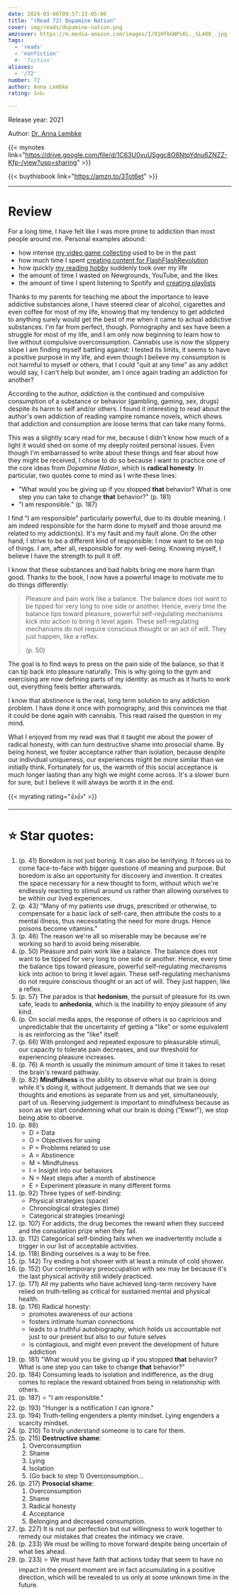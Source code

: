 ```yaml
---
date: 2024-03-06T09:57:33-05:00
title: "(Read 72) Dopamine Nation"
cover: img/reads/dopamine-nation.png
amzcover: https://m.media-amazon.com/images/I/91HfbGNPsKL._SL400_.jpg
tags:
  - 'reads'
  - 'nonfiction'
  #- 'fiction'
aliases:
  - '/72'
number: 72
author: Anna Lembke
rating: 👍👍

---
```


Release year: 2021

Author: [Dr. Anna Lembke](https://www.annalembke.com/)

{{< mynotes link="https://drive.google.com/file/d/1C63U0vuUSggc8O8NtpYdnu6ZNZZ-Kfp-/view?usp=sharing" >}}

{{< buythisbook link="https://amzn.to/3Tot6et" >}}

---

# Review

For a long time, I have felt like I was more prone to addiction than
most people around me. Personal examples abound:

- how intense [my video game collecting](/selling-collection) used to be in the past
- how much time I spent [creating content for FlashFlashRevolution](/my-ffr-journey)
- how quickly [my reading hobby](/allreads) suddenly took over my life
- the amount of time I wasted on Newgrounds, YouTube, and the likes
- the amount of time I spent listening to Spotify and [creating playlists](/spotify)

Thanks to my parents for teaching me about the importance to leave
addictive substances alone, I have steered clear of alcohol, cigarettes
and even coffee for most of my life, knowing that my tendency to get
addicted to anything surely would get the best of me when it came to
actual addictive substances. I'm far from perfect, though. Pornography
and sex have been a struggle for most of my life, and I am only now
beginning to learn how to live without compulsive overconsumption.
Cannabis use is now the slippery slope I am finding myself battling
against: I tested
its limits, it seems to have a positive purpose in my life, and even though I believe
my consumption is not harmful to myself or others, that I could "quit at
any time" as any addict would say, I can't help but wonder, am I once
again trading an addiction for another?

According to the author, *addiction* is the continued and compulsive
consumption of a substance or behavior (gambling, gaming, sex, drugs) despite
its harm to self and/or others. I found it interesting to read about the
author's own addiction of reading vampire romance novels, which shows
that addiction and consumption are loose terms that can take many forms.

This was a slightly scary read for me, because I didn't know how much of
a light it would shed on some of my deeply rooted personal issues. Even though I'm embarrassed to write about these things and fear about
how they might be received, I chose to do so because I want to practice
one of the core ideas from *Dopamine Nation*, which is **radical
honesty**. In particular, two quotes come to mind as I write
these lines:

- "What would you be giving up if you stopped **that** behavior? What is one step you can take to change **that** behavior?" (p. 181)
- "I am responsible." (p. 187)

I find "I am responsible" particularly powerful, due to its double
meaning. I am indeed responsible for the harm done to myself and those
around me related to my addiction(s). It's my fault and my fault alone.
On the other hand, I strive to be a different kind of responsible: I now
want to be on top of things. I am, after all, responsible for *my* well-being. Knowing myself, I believe I have the strength to pull it off.

I know that these substances and
bad habits bring me more harm than good. Thanks to the book, I now have
a powerful image to motivate me to do things differently:

> Pleasure and pain work like a balance. The balance does not
> want to be tipped for very long to one side or another. Hence, every
> time the balance tips toward pleasure, powerful self-regulating
> mechanisms kick into action to bring it level again. These
> self-regulating mechanisms do not require conscious thought or an act
> of will. They just happen, like a reflex.
>
> (p. 50)

The goal is to find ways to press on the pain side of the balance, so
that it can tip back into pleasure naturally. This is why going to the
gym and exercising are now defining parts of my identity: as much as it
hurts to work out, everything feels better afterwards.

I know that abstinence is the real, long term solution to any addiction
problem. I have done it once with pornography, and this convinces me
that it could be done again with cannabis. This read raised the question
in my mind.

What I enjoyed from my read
was that it taught me about the power of radical honesty, with can turn
destructive shame into prosocial shame. By being honest, we foster
acceptance rather than isolation, because despite our individual
uniqueness, our experiences might be more similar than we initially
think. Fortunately for us, the warmth of this social acceptance is much
longer lasting than any high we might come across. It's a slower burn for
sure, but I believe it will always be worth it in the end.

{{< myrating rating="👍👍" >}}

---

# :star: Star quotes:

1. (p. 41) Boredom is not just boring. It can also be terrifying. It
   forces us to come face-to-face with bigger questions of meaning and
   purpose. But boredom is also an opportunity for discovery and
   invention. It creates the space necessary for a new thought to form,
   without which we're endlessly reacting to stimuli around us rather
   than allowing ourselves to be within our lived experiences.
1. (p. 43) "Many of my patients use drugs, prescribed or otherwise, to
   compensate for a basic lack of self-care, then attribute the costs to
   a mental illness, thus necessitating the need for more drugs. Hence
   poisons become vitamins."
1. (p. 46) The reason we're all so miserable may be because we're
   working so hard to avoid being miserable.
1. (p. 50) Pleasure and pain work like a balance. The balance does not
   want to be tipped for very long to one side or another. Hence, every
   time the balance tips toward pleasure, powerful self-regulating
   mechanisms kick into action to bring it level again. These
   self-regulating mechanisms do not require conscious thought or an act
   of will. They just happen, like a reflex.
1. (p. 57) The paradox is that **hedonism**, the pursuit of pleasure for
   its own safe, leads to **anhedonia**, which is the inability to enjoy
   pleasure of any kind.
1. (p. On social media apps, the response of others is so capricious and
   unpredictable that the uncertainty of getting a "like" or some
   equivalent is as reinforcing as the "like" itself.
1. (p. 66) With prolonged and repeated exposure to pleasurable stimuli,
   our capacity to tolerate pain decreases, and our threshold for
   experiencing pleasure increases.
1. (p. 76) A month is usually the minimum amount of time it takes to
   reset the brain's reward pathway.
1. (p. 82) **Mindfulness** is the ability to observe what our brain is
   doing while it's doing it, without judgement. It demands that we see
   our thoughts and emotions as separate from us and yet,
   simultaneously, part of us. Reserving judgement is important to
   mindfulness because as soon as we start condemning what our brain is
   doing ("Eww!"), we stop being able to observe.
1. (p. 88)
    - D = Data
    - O = Objectives for using
    - P = Problems related to use
    - A = Abstinence
    - M = Mindfulness
    - I = Insight into our behaviors
    - N = Next steps after a month of abstinence
    - E = Experiment pleasure in many different forms
1. (p. 92) Three types of self-binding:
    - Physical strategies (space)
    - Chronological strategies (time)
    - Categorical strategies (meaning)
1. (p. 107) For addicts, the drug becomes the reward when they succeed
   and the consolation prize when they fail.
1. (p. 112) Categorical self-binding fails when we inadvertently include
   a trigger in our list of acceptable activities.
1. (p. 118) Binding ourselves is a way to be free.
1. (p. 142) Try ending a hot shower with at least a minute of cold
   shower.
1. (p. 152) Our contemporary preoccupation with sex may be because it's
   the last physical activity still widely practiced.
1. (p. 171) All my patients who have achieved long-term recovery have
   relied on truth-telling as critical for sustained mental and physical
   health.
1. (p. 176) Radical honesty:
    - promotes awareness of our actions
    - fosters intimate human connections
    - leads to a truthful autobiography, which holds us accountable not
      just to our present but also to our future selves
    - is contagious, and might even prevent the development of future
      addiction
1. (p. 181) "What would you be giving up if you stopped **that**
   behavior? What is one step you can take to change **that** behavior?"
1. (p. 184) Consuming leads to isolation and indifference, as the drug
   comes to replace the reward obtained from being in relationship with
   others.
1. (p. 187) :star: "I am responsible."
1. (p. 193) "Hunger is a notification I can ignore."
1. (p. 194) Truth-telling engenders a plenty mindset. Lying engenders a
   scarcity mindset.
1. (p. 210) To truly understand someone is to care for them.
1. (p. 215) **Destructive shame**:
    1. Overconsumption
    1. Shame
    1. Lying
    1. Isolation
    1. (Go back to step 1) Overconsumption...
1. (p. 217) **Prosocial shame**:
    1. Overconsumption
    1. Shame
    1. Radical honesty
    1. Acceptance
    1. Belonging and decreased consumption.
1. (p. 227) It is not our perfection but out willingness to work
   together to remedy our mistakes that creates the intimacy we crave.
1. (p. 233) We must be willing to move forward despite being uncertain
   of what lies ahead.
1. (p. 233) :star: We must have faith that actions today that seem to have no
   impact in the present moment are in fact accumulating in a positive
   direction, which will be revealed to us only at some unknown time in
   the future.
